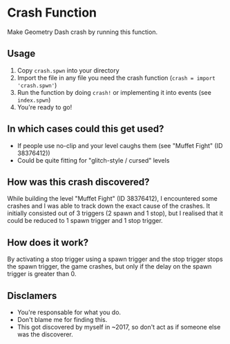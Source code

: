 # Crash Function

Make Geometry Dash crash by running this function.

## Usage

1) Copy `crash.spwn` into your directory
2) Import the file in any file you need the crash function (`crash = import 'crash.spwn'`)
3) Run the function by doing `crash!` or implementing it into events (see `index.spwn`)
4) You're ready to go!

## In which cases could this get used?

- If people use no-clip and your level caughs them (see "Muffet Fight" (ID 38376412))
- Could be quite fitting for "glitch-style / cursed" levels

## How was this crash discovered?

While building the level "Muffet Fight" (ID 38376412), I encountered some crashes and I was able to track down the exact cause of the crashes.
It initially consisted out of 3 triggers (2 spawn and 1 stop), but I realised that it could be reduced to 1 spawn trigger and 1 stop trigger.

## How does it work?

By activating a stop trigger using a spawn trigger and the stop trigger stops the spawn trigger, the game crashes, but only if the delay on the spawn trigger is greater than 0.

## Disclamers

- You're responsable for what you do.
- Don't blame me for finding this.
- This got discovered by myself in ~2017, so don't act as if someone else was the discoverer.
